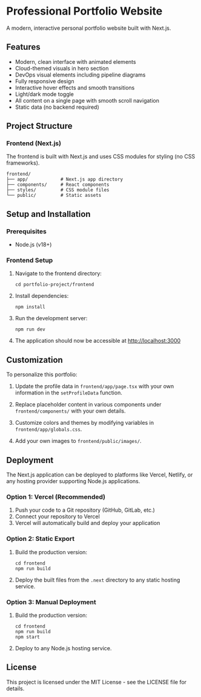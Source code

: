 # Professional Portfolio Website

A modern, interactive personal portfolio website built with Next.js.

## Features

- Modern, clean interface with animated elements
- Cloud-themed visuals in hero section
- DevOps visual elements including pipeline diagrams
- Fully responsive design
- Interactive hover effects and smooth transitions
- Light/dark mode toggle
- All content on a single page with smooth scroll navigation
- Static data (no backend required)

## Project Structure

### Frontend (Next.js)

The frontend is built with Next.js and uses CSS modules for styling (no CSS frameworks).

```
frontend/
├── app/            # Next.js app directory
├── components/     # React components
├── styles/         # CSS module files
└── public/         # Static assets
```

## Setup and Installation

### Prerequisites

- Node.js (v18+)

### Frontend Setup

1. Navigate to the frontend directory:
   ```
   cd portfolio-project/frontend
   ```

2. Install dependencies:
   ```
   npm install
   ```

3. Run the development server:
   ```
   npm run dev
   ```

4. The application should now be accessible at [http://localhost:3000](http://localhost:3000)

## Customization

To personalize this portfolio:

1. Update the profile data in `frontend/app/page.tsx` with your own information in the `setProfileData` function.

2. Replace placeholder content in various components under `frontend/components/` with your own details.

3. Customize colors and themes by modifying variables in `frontend/app/globals.css`.

4. Add your own images to `frontend/public/images/`.

## Deployment

The Next.js application can be deployed to platforms like Vercel, Netlify, or any hosting provider supporting Node.js applications.

### Option 1: Vercel (Recommended)

1. Push your code to a Git repository (GitHub, GitLab, etc.)
2. Connect your repository to Vercel
3. Vercel will automatically build and deploy your application

### Option 2: Static Export

1. Build the production version:
   ```
   cd frontend
   npm run build
   ```

2. Deploy the built files from the `.next` directory to any static hosting service.

### Option 3: Manual Deployment

1. Build the production version:
   ```
   cd frontend
   npm run build
   npm start
   ```

2. Deploy to any Node.js hosting service.

## License

This project is licensed under the MIT License - see the LICENSE file for details. 